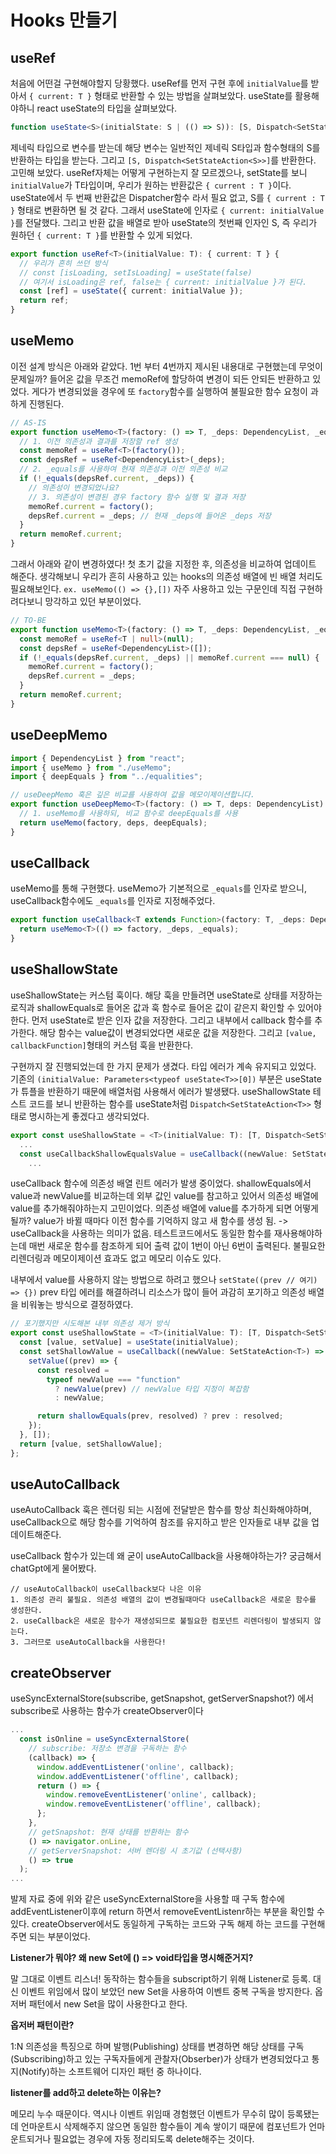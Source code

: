 # Hooks 만들기

## useRef

처음에 어떤걸 구현해야할지 당황했다.
useRef를 먼저 구현 후에 `initialValue`를 받아서 `{ current: T }` 형태로 반환할 수 있는 방법을 살펴보았다.
useState를 활용해야하니 react useState의 타입을 살펴보았다.

```ts
function useState<S>(initialState: S | (() => S)): [S, Dispatch<SetStateAction<S>>];
```

제네릭 타입으로 변수를 받는데 해당 변수는 일반적인 제네릭 S타입과 함수형태의 S를 반환하는 타입을 받는다. 그리고 `[S, Dispatch<SetStateAction<S>>]`를 반환한다.
고민해 보았다. useRef자체는 어떻게 구현하는지 잘 모르겠으나, setState를 보니 `initialValue`가 T타입이며, 우리가 원하는 반환값은 `{ current : T }`이다.
useState에서 두 번째 반환값은 Dispatcher함수 라서 필요 없고, S를 `{ current : T }` 형태로 변환하면 될 것 같다.
그래서 useState에 인자로 `{ current: initialValue }`를 전달했다. 그리고 반환 값을 배열로 받아 useState의 첫번째 인자인 S, 즉 우리가 원하던 `{ current: T }`를 반환할 수 있게 되었다.

```ts
export function useRef<T>(initialValue: T): { current: T } {
  // 우리가 흔히 쓰던 방식
  // const [isLoading, setIsLoading] = useState(false)
  // 여기서 isLoading은 ref, false는 { current: initialValue }가 된다.
  const [ref] = useState({ current: initialValue });
  return ref;
}
```

## useMemo

이전 설계 방식은 아래와 같았다. 1번 부터 4번까지 제시된 내용대로 구현했는데 무엇이 문제일까?
들어온 값을 무조건 memoRef에 할당하여 변경이 되든 안되든 반환하고 있었다. 게다가 변경되었을 경우에 또 `factory`함수를 실행하여 불필요한 함수 요청이 과하게 진행된다.

```ts
// AS-IS
export function useMemo<T>(factory: () => T, _deps: DependencyList, _equals = shallowEquals): T {
  // 1. 이전 의존성과 결과를 저장할 ref 생성
  const memoRef = useRef<T>(factory());
  const depsRef = useRef<DependencyList>(_deps);
  // 2. _equals를 사용하여 현재 의존성과 이전 의존성 비교
  if (!_equals(depsRef.current, _deps)) {
    // 의존성이 변경되었나요?
    // 3. 의존성이 변경된 경우 factory 함수 실행 및 결과 저장
    memoRef.current = factory();
    depsRef.current = _deps; // 현재 _deps에 들어온 _deps 저장
  }
  return memoRef.current;
}
```

그래서 아래와 같이 변경하였다! 첫 초기 값을 지정한 후, 의존성을 비교하여 업데이트 해준다.
생각해보니 우리가 흔히 사용하고 있는 hooks의 의존성 배열에 빈 배열 처리도 필요해보인다. `ex. useMemo(() => {},[])` 자주 사용하고 있는 구문인데 직접 구현하려다보니 망각하고 있던 부분이었다.

```ts
// TO-BE
export function useMemo<T>(factory: () => T, _deps: DependencyList, _equals = shallowEquals): T {
  const memoRef = useRef<T | null>(null);
  const depsRef = useRef<DependencyList>([]);
  if (!_equals(depsRef.current, _deps) || memoRef.current === null) {
    memoRef.current = factory();
    depsRef.current = _deps;
  }
  return memoRef.current;
}
```

## useDeepMemo

```ts
import { DependencyList } from "react";
import { useMemo } from "./useMemo";
import { deepEquals } from "../equalities";

// useDeepMemo 훅은 깊은 비교를 사용하여 값을 메모이제이션합니다.
export function useDeepMemo<T>(factory: () => T, deps: DependencyList): T {
  // 1. useMemo를 사용하되, 비교 함수로 deepEquals를 사용
  return useMemo(factory, deps, deepEquals);
}
```

## useCallback

useMemo를 통해 구현했다.
useMemo가 기본적으로 `_equals`를 인자로 받으니, useCallback함수에도 `_equals`를 인자로 지정해주었다.

```ts
export function useCallback<T extends Function>(factory: T, _deps: DependencyList, _equals = shallowEquals) {
  return useMemo<T>(() => factory, _deps, _equals);
}
```

## useShallowState

useShallowState는 커스텀 훅이다. 해당 훅을 만들려면 useState로 상태를 저장하는 로직과 shallowEquals로 들어온 값과 훅 함수로 들어온 값이 같은지 확인할 수 있어야한다.
먼저 useState로 받은 인자 값을 저장한다. 그리고 내부에서 callback 함수를 추가한다. 해당 함수는 value값이 변경되었다면 새로운 값을 저장한다.
그리고 `[value, callbackFunction]`형태의 커스텀 훅을 반환한다.

구현까지 잘 진행되었는데 한 가지 문제가 생겼다. 타입 에러가 계속 유지되고 있었다.
기존의 `(initialValue: Parameters<typeof useState<T>>[0])` 부분은 useState가 튜플을 반환하기 때문에 배열처럼 사용해서 에러가 발생됐다. useShallowState 테스트 코드를 보니 반환하는 함수를 useState처럼 `Dispatch<SetStateAction<T>>` 형태로 명시하는게 좋겠다고 생각되었다.

```ts
export const useShallowState = <T>(initialValue: T): [T, Dispatch<SetStateAction<T>>] => {
  ...
  const useCallbackShallowEqualsValue = useCallback((newValue: SetStateAction<T>) => {
    ...
```

useCallback 함수에 의존성 배열 린트 에러가 발생 중이었다.
shallowEquals에서 value과 newValue를 비교하는데 외부 값인 value를 참고하고 있어서 의존성 배열에 value를 추가해줘야하는지 고민이었다.
의존성 배열에 value를 추가하게 되면 어떻게 될까? value가 바뀔 때마다 이전 함수를 기억하지 않고 새 함수를 생성 됨. -> useCallback을 사용하는 의미가 없음.
테스트코드에서도 동일한 함수를 재사용해야하는데 매번 새로운 함수를 참조하게 되어 출력 값이 1번이 아닌 6번이 출력된다. 불필요한 리렌더링과 메모이제이션 효과도 없고 메모리 이슈도 있다.

내부에서 value를 사용하지 않는 방법으로 하려고 했으나 `setState((prev // 여기) => {})` prev 타입 에러를 해결하려니 리소스가 많이 들어 과감히 포기하고 의존성 배열을 비워놓는 방식으로 결정하였다.

```ts
// 포기했지만 시도해본 내부 의존성 제거 방식
export const useShallowState = <T>(initialValue: T): [T, Dispatch<SetStateAction<T>>] => {
  const [value, setValue] = useState(initialValue);
  const setShallowValue = useCallback((newValue: SetStateAction<T>) => {
    setValue((prev) => {
      const resolved =
        typeof newValue === "function"
          ? newValue(prev) // newValue 타입 지정이 복잡함
          : newValue;

      return shallowEquals(prev, resolved) ? prev : resolved;
    });
  }, []);
  return [value, setShallowValue];
};
```

## useAutoCallback

useAutoCallback 훅은 렌더링 되는 시점에 전달받은 함수를 항상 최신화해야하며, useCallback으로 해당 함수를 기억하여 참조를 유지하고 받은 인자들로 내부 값을 업데이트해준다.

useCallback 함수가 있는데 왜 굳이 useAutoCallback을 사용해야하는가? 궁금해서 chatGpt에게 물어봤다.

```
// useAutoCallback이 useCallback보다 나은 이유
1. 의존성 관리 불필요. 의존성 배열의 값이 변경될때마다 useCallback은 새로운 함수를 생성한다.
2. useCallback은 새로운 함수가 재생성되므로 불필요한 컴포넌트 리렌더링이 발생되지 않는다.
3. 그러므로 useAutoCallback을 사용한다!
```

## createObserver

useSyncExternalStore(subscribe, getSnapshot, getServerSnapshot?) 에서 subscribe로 사용하는 함수가 createObserver이다

```ts
...
  const isOnline = useSyncExternalStore(
    // subscribe: 저장소 변경을 구독하는 함수
    (callback) => {
      window.addEventListener('online', callback);
      window.addEventListener('offline', callback);
      return () => {
        window.removeEventListener('online', callback);
        window.removeEventListener('offline', callback);
      };
    },
    // getSnapshot: 현재 상태를 반환하는 함수
    () => navigator.onLine,
    // getServerSnapshot: 서버 렌더링 시 초기값 (선택사항)
    () => true
  );
...
```

발제 자료 중에 위와 같은 useSyncExternalStore을 사용할 때 구독 함수에 addEventListener이후에 return 하면서 removeEventListenr하는 부분을 확인할 수 있다. createObserver에서도 동일하게 구독하는 코드와 구독 해제 하는 코드를 구현해주면 되는 부분이었다.

**Listener가 뭐야? 왜 new Set에 () => void타입을 명시해준거지?**

말 그대로 이벤트 리스너! 동작하는 함수들을 subscript하기 위해 Listener로 등록. 대신 이벤트 위임에서 많이 보았던 new Set을 사용하여 이벤트 중복 구독을 방지한다.
옵저버 패턴에서 new Set을 많이 사용한다고 한다.

**옵저버 패턴이란?**

1:N 의존성을 특징으로 하며 발행(Publishing) 상태를 변경하면 해당 상태를 구독(Subscribing)하고 있는 구독자들에게 관찰자(Obserber)가 상태가 변경되었다고 통지(Notify)하는 소프트웨어 디자인 패턴 중 하나이다.

**listener를 add하고 delete하는 이유는?**

메모리 누수 때문이다. 역시나 이벤트 위임때 경험했던 이벤트가 무수히 많이 등록됐는데 언마운트시 삭제해주지 않으면 동일한 함수들이 계속 쌓이기 때문에 컴포넌트가 언마운트되거나 필요없는 경우에 자동 정리되도록 delete해주는 것이다.
